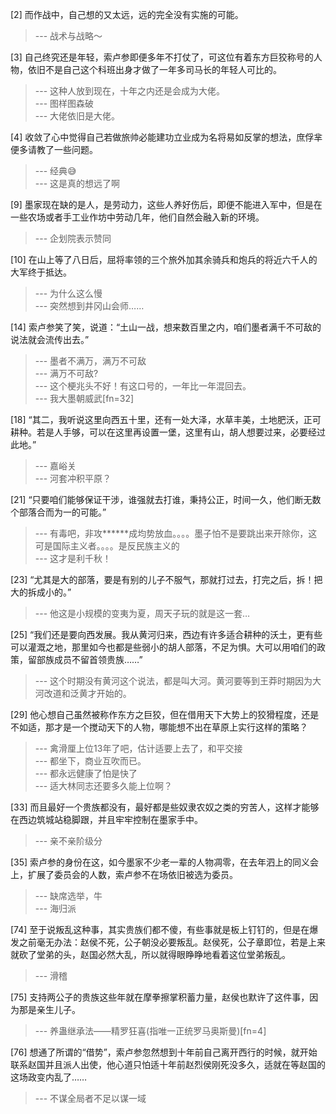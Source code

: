 
[2] 而作战中，自己想的又太远，远的完全没有实施的可能。
>--- 战术与战略～<br>

[3] 自己终究还是年轻，索卢参即便多年不打仗了，可这位有着东方巨狡称号的人物，依旧不是自己这个科班出身才做了一年多司马长的年轻人可比的。
>--- 这种人放到现在，十年之内还是会成为大佬。<br>
>--- 图样图森破<br>
>--- 大佬依旧是大佬。<br>

[4] 收敛了心中觉得自己若做旅帅必能建功立业成为名将易如反掌的想法，庶俘芈便多请教了一些问题。
>--- 经典😅<br>
>--- 这是真的想远了啊<br>

[9] 墨家现在缺的是人，是劳动力，这些人养好伤后，即便不能进入军中，但是在一些农场或者手工业作坊中劳动几年，他们自然会融入新的环境。
>--- 企划院表示赞同<br>

[10] 在山上等了八日后，屈将率领的三个旅外加其余骑兵和炮兵的将近六千人的大军终于抵达。
>--- 为什么这么慢<br>
>--- 突然想到井冈山会师……<br>

[14] 索卢参笑了笑，说道：“土山一战，想来数百里之内，咱们墨者满千不可敌的说法就会流传出去。”
>--- 墨者不满万，满万不可敌<br>
>--- 满万不可敌?<br>
>--- 这个梗兆头不好！有这口号的，一年比一年混回去。<br>
>--- 我大墨朝威武[fn=32]<br>

[18] “其二，我听说这里向西五十里，还有一处大泽，水草丰美，土地肥沃，正可耕种。若是人手够，可以在这里再设置一堡，这里有山，胡人想要过来，必要经过此地。”
>--- 嘉峪关<br>
>--- 河套冲积平原？<br>

[21] “只要咱们能够保证干涉，谁强就去打谁，秉持公正，时间一久，他们断无数个部落合而为一的可能。”
>--- 有毒吧，非攻******成均势放血。。。。墨子怕不是要跳出来开除你，这可是国际主义者。。。。是反民族主义的<br>
>--- 这才是利千秋！<br>

[23] “尤其是大的部落，要是有别的儿子不服气，那就打过去，打完之后，拆！把大的拆成小的。”
>--- 他这是小规模的变夷为夏，周天子玩的就是这一套…<br>

[25] “我们还是要向西发展。我从黄河归来，西边有许多适合耕种的沃土，更有些可以灌溉之地，那里如今也都是些弱小的胡人部落，不足为惧。大可以用咱们的政策，留部族成员不留首领贵族……”
>--- 这个时期没有黄河这个说法，都是叫大河。黄河要等到王莽时期因为大河改道和泛黄才开始的。<br>

[29] 他心想自己虽然被称作东方之巨狡，但在借用天下大势上的狡猾程度，还是不如适，那才是一个搅动天下的人物，哪能想不出在草原上实行这样的策略？
>--- 禽滑厘上位13年了吧，估计适要上去了，和平交接<br>
>--- 都坐下，商业互吹而已。<br>
>--- 都永远健康了怕是快了<br>
>--- 适大林同志还要多久能上位啊？<br>

[33] 而且最好一个贵族都没有，最好都是些奴隶农奴之类的穷苦人，这样才能够在西边筑城站稳脚跟，并且牢牢控制在墨家手中。
>--- 亲不亲阶级分<br>

[35] 索卢参的身份在这，如今墨家不少老一辈的人物凋零，在去年泗上的同义会上，扩展了委员会的人数，索卢参不在场依旧被选为委员。
>--- 缺席选举，牛<br>
>--- 海归派<br>

[74] 至于说叛乱这种事，其实贵族们都不傻，有些事就是板上钉钉的，但是在爆发之前毫无办法：赵侯不死，公子朝没必要叛乱。赵侯死，公子章即位，若是上来就砍了堂弟的头，赵国必然大乱，所以就得眼睁睁地看着这位堂弟叛乱。
>--- 滑稽<br>

[75] 支持两公子的贵族这些年就在摩拳擦掌积蓄力量，赵侯也默许了这件事，因为那是亲生儿子。
>--- 养蛊继承法——精罗狂喜(指唯一正统罗马奥斯曼)[fn=4]<br>

[76] 想通了所谓的“借势”，索卢参忽然想到十年前自己离开西行的时候，就开始联系赵国并且派人出使，他心道只怕适十年前赵烈侯刚死没多久，适就在等赵国的这场政变内乱了……
>--- 不谋全局者不足以谋一域<br>
